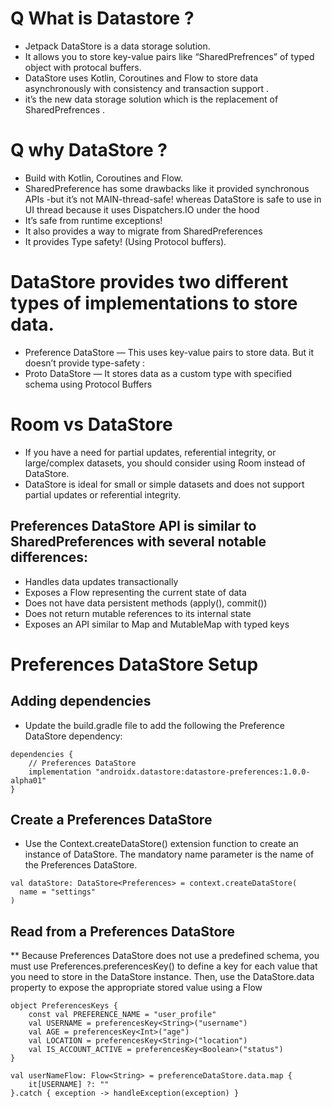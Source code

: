 
# Q What is Datastore ?
* Jetpack DataStore is a data storage solution.
*	It allows you to store key-value pairs like “SharedPrefrences” of typed object with protocal buffers.
*	DataStore uses Kotlin, Coroutines and Flow to store data asynchronously with consistency and transaction support .
*	it’s the new data storage solution which is the replacement of SharedPrefrences .

# Q why DataStore ?
* Build with Kotlin, Coroutines and Flow.
* SharedPreference has some drawbacks like it provided synchronous APIs -but it’s not MAIN-thread-safe! whereas DataStore is safe to use in UI thread because it uses Dispatchers.IO under the hood
* It’s safe from runtime exceptions!
* It also provides a way to migrate from SharedPreferences
* It provides Type safety! (Using Protocol buffers).

# DataStore provides two different types of implementations to store data.
* Preference DataStore — This uses key-value pairs to store data. But it doesn’t provide type-safety :
* Proto DataStore — It stores data as a custom type with specified schema using Protocol Buffers

# Room vs DataStore
* If you have a need for partial updates, referential integrity, or large/complex datasets, you should consider using Room instead of DataStore. 
* DataStore is ideal for small or simple datasets and does not support partial updates or referential integrity.

## Preferences DataStore API is similar to SharedPreferences with several notable differences:
*	Handles data updates transactionally
*	Exposes a Flow representing the current state of data
*	Does not have data persistent methods (apply(), commit())
*	Does not return mutable references to its internal state
*	Exposes an API similar to Map and MutableMap with typed keys

# Preferences DataStore Setup 

## Adding dependencies
* Update the build.gradle file to add the following the Preference DataStore dependency:

```
dependencies {
    // Preferences DataStore
    implementation "androidx.datastore:datastore-preferences:1.0.0-alpha01"
}
```

## Create a Preferences DataStore
* Use the Context.createDataStore() extension function to create an instance of DataStore<Preferences>. The mandatory name parameter is the name of the Preferences DataStore.

```
val dataStore: DataStore<Preferences> = context.createDataStore(
  name = "settings"
)
```

## Read from a Preferences DataStore
 ** Because Preferences DataStore does not use a predefined schema, you must use Preferences.preferencesKey() to define a key for each value that you need to store in the DataStore<Preferences> instance. Then, use the DataStore.data property to expose the appropriate stored value using a Flow

```
object PreferencesKeys {
    const val PREFERENCE_NAME = "user_profile"
    val USERNAME = preferencesKey<String>("username")
    val AGE = preferencesKey<Int>("age")
    val LOCATION = preferencesKey<String>("location")
    val IS_ACCOUNT_ACTIVE = preferencesKey<Boolean>("status")
}
```

```
val userNameFlow: Flow<String> = preferenceDataStore.data.map {
    it[USERNAME] ?: ""
}.catch { exception -> handleException(exception) }
```


